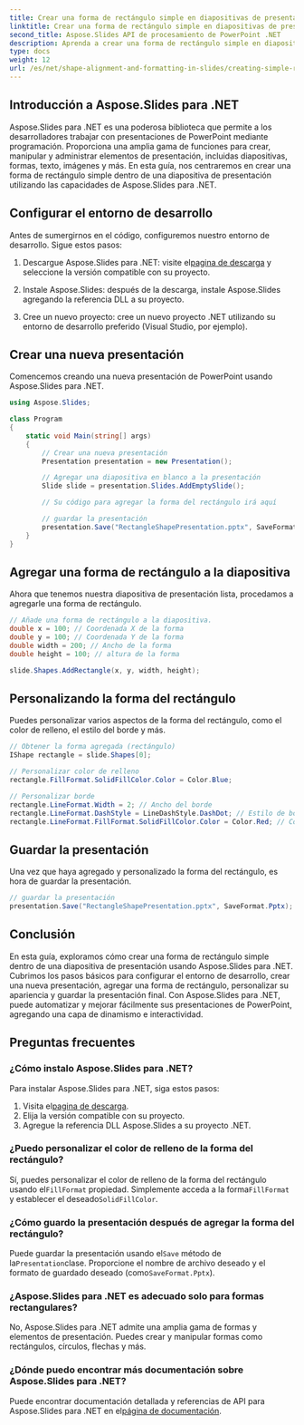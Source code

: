 ```yaml
---
title: Crear una forma de rectángulo simple en diapositivas de presentación usando Aspose.Slides
linktitle: Crear una forma de rectángulo simple en diapositivas de presentación usando Aspose.Slides
second_title: Aspose.Slides API de procesamiento de PowerPoint .NET
description: Aprenda a crear una forma de rectángulo simple en diapositivas de PowerPoint usando Aspose.Slides para .NET. Esta guía paso a paso proporciona código fuente e instrucciones para agregar, personalizar y mejorar sus presentaciones mediante programación.
type: docs
weight: 12
url: /es/net/shape-alignment-and-formatting-in-slides/creating-simple-rectangle-shape/
---
```


## Introducción a Aspose.Slides para .NET

Aspose.Slides para .NET es una poderosa biblioteca que permite a los desarrolladores trabajar con presentaciones de PowerPoint mediante programación. Proporciona una amplia gama de funciones para crear, manipular y administrar elementos de presentación, incluidas diapositivas, formas, texto, imágenes y más. En esta guía, nos centraremos en crear una forma de rectángulo simple dentro de una diapositiva de presentación utilizando las capacidades de Aspose.Slides para .NET.

## Configurar el entorno de desarrollo

Antes de sumergirnos en el código, configuremos nuestro entorno de desarrollo. Sigue estos pasos:

1.  Descargue Aspose.Slides para .NET: visite el[pagina de descarga](https://releases.aspose.com/slides/net/) y seleccione la versión compatible con su proyecto.

2. Instale Aspose.Slides: después de la descarga, instale Aspose.Slides agregando la referencia DLL a su proyecto.

3. Cree un nuevo proyecto: cree un nuevo proyecto .NET utilizando su entorno de desarrollo preferido (Visual Studio, por ejemplo).

## Crear una nueva presentación

Comencemos creando una nueva presentación de PowerPoint usando Aspose.Slides para .NET.

```csharp
using Aspose.Slides;

class Program
{
    static void Main(string[] args)
    {
        // Crear una nueva presentación
        Presentation presentation = new Presentation();

        // Agregar una diapositiva en blanco a la presentación
        Slide slide = presentation.Slides.AddEmptySlide();

        // Su código para agregar la forma del rectángulo irá aquí

        // guardar la presentación
        presentation.Save("RectangleShapePresentation.pptx", SaveFormat.Pptx);
    }
}
```

## Agregar una forma de rectángulo a la diapositiva

Ahora que tenemos nuestra diapositiva de presentación lista, procedamos a agregarle una forma de rectángulo.

```csharp
// Añade una forma de rectángulo a la diapositiva.
double x = 100; // Coordenada X de la forma
double y = 100; // Coordenada Y de la forma
double width = 200; // Ancho de la forma
double height = 100; // altura de la forma

slide.Shapes.AddRectangle(x, y, width, height);
```

## Personalizando la forma del rectángulo

Puedes personalizar varios aspectos de la forma del rectángulo, como el color de relleno, el estilo del borde y más.

```csharp
// Obtener la forma agregada (rectángulo)
IShape rectangle = slide.Shapes[0];

// Personalizar color de relleno
rectangle.FillFormat.SolidFillColor.Color = Color.Blue;

// Personalizar borde
rectangle.LineFormat.Width = 2; // Ancho del borde
rectangle.LineFormat.DashStyle = LineDashStyle.DashDot; // Estilo de borde
rectangle.LineFormat.FillFormat.SolidFillColor.Color = Color.Red; // Color del borde
```

## Guardar la presentación

Una vez que haya agregado y personalizado la forma del rectángulo, es hora de guardar la presentación.

```csharp
// guardar la presentación
presentation.Save("RectangleShapePresentation.pptx", SaveFormat.Pptx);
```

## Conclusión

En esta guía, exploramos cómo crear una forma de rectángulo simple dentro de una diapositiva de presentación usando Aspose.Slides para .NET. Cubrimos los pasos básicos para configurar el entorno de desarrollo, crear una nueva presentación, agregar una forma de rectángulo, personalizar su apariencia y guardar la presentación final. Con Aspose.Slides para .NET, puede automatizar y mejorar fácilmente sus presentaciones de PowerPoint, agregando una capa de dinamismo e interactividad.

## Preguntas frecuentes

### ¿Cómo instalo Aspose.Slides para .NET?

Para instalar Aspose.Slides para .NET, siga estos pasos:

1.  Visita el[pagina de descarga](https://releases.aspose.com/slides/net/).
2. Elija la versión compatible con su proyecto.
3. Agregue la referencia DLL Aspose.Slides a su proyecto .NET.

### ¿Puedo personalizar el color de relleno de la forma del rectángulo?

 Sí, puedes personalizar el color de relleno de la forma del rectángulo usando el`FillFormat` propiedad. Simplemente acceda a la forma`FillFormat` y establecer el deseado`SolidFillColor`.

### ¿Cómo guardo la presentación después de agregar la forma del rectángulo?

 Puede guardar la presentación usando el`Save` método de la`Presentation`clase. Proporcione el nombre de archivo deseado y el formato de guardado deseado (como`SaveFormat.Pptx`).

### ¿Aspose.Slides para .NET es adecuado solo para formas rectangulares?

No, Aspose.Slides para .NET admite una amplia gama de formas y elementos de presentación. Puedes crear y manipular formas como rectángulos, círculos, flechas y más.

### ¿Dónde puedo encontrar más documentación sobre Aspose.Slides para .NET?

 Puede encontrar documentación detallada y referencias de API para Aspose.Slides para .NET en el[página de documentación](https://reference.aspose.com/slides/net/).